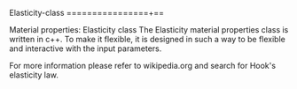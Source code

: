 Elasticity-class
================+==

Material properties: Elasticity class
The Elasticity material properties class is written in c++.
To make it flexible, it is designed in such a way to be flexible and 
interactive with the input parameters.

For more information please refer to wikipedia.org and search for Hook's elasticity law.

